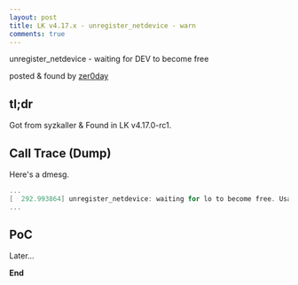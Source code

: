 ```yaml
---
layout: post
title: LK v4.17.x - unregister_netdevice - warn
comments: true
---
```


unregister_netdevice - waiting for DEV to become free

posted & found by [zer0day](https://kozistr.github.io/)

## tl;dr

Got from syzkaller & Found in LK v4.17.0-rc1.

## Call Trace (Dump)

Here's a dmesg.

```c
...
[  292.993864] unregister_netdevice: waiting for lo to become free. Usage count = 5
...
```

## PoC

Later...

**End**